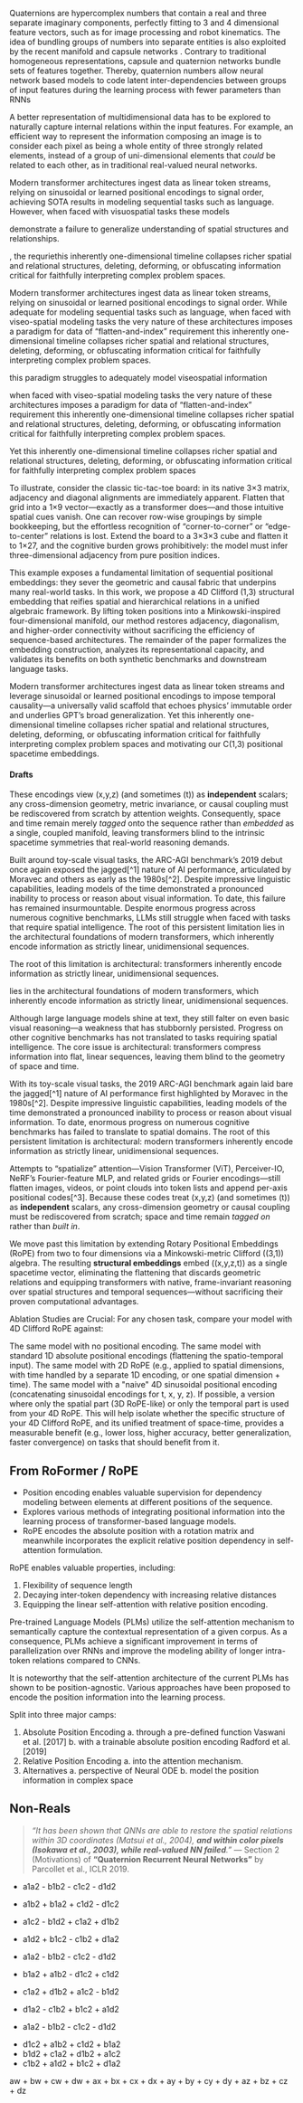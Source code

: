 Quaternions are hypercomplex numbers that contain a real and three
separate imaginary components, perfectly fitting to $`3`$ and $`4`$
dimensional feature vectors, such as for image processing and robot
kinematics. The idea of bundling groups of numbers into separate
entities is also exploited by the recent manifold and capsule networks .
Contrary to traditional homogeneous representations, capsule and
quaternion networks bundle sets of features together. Thereby,
quaternion numbers allow neural network based models to code latent
inter-dependencies between groups of input features during the learning
process with fewer parameters than RNNs


A better representation of multidimensional data has to
be explored to naturally capture internal relations within the input
features. For example, an efficient way to represent the information
composing an image is to consider each pixel as being a whole entity of
three strongly related elements, instead of a group of uni-dimensional
elements that *could* be related to each other, as in traditional
real-valued neural networks.


Modern transformer architectures ingest data as linear token streams, relying on sinusoidal or learned positional encodings to signal order, achieving SOTA results in modeling sequential tasks such as language. However, when faced with visuospatial tasks these models 


demonstrate a failure to generalize understanding of spatial structures and relationships.


, the requriethis inherently one-dimensional timeline collapses richer spatial and relational structures, deleting, deforming, or obfuscating information critical for faithfully interpreting complex problem spaces.



Modern transformer architectures ingest data as linear token streams, relying on sinusoidal or learned positional encodings to signal order. While adequate for modeling sequential tasks such as language, when faced with viseo-spatial modeling tasks the very nature of these architectures imposes a paradigm for data of  “flatten-and-index” requirement this inherently one-dimensional timeline collapses richer spatial and relational structures, deleting, deforming, or obfuscating information critical for faithfully interpreting complex problem spaces.


this paradigm struggles to adequately model viseospatial information 


when faced with viseo-spatial modeling tasks the very nature of these architectures imposes a paradigm for data of  “flatten-and-index” requirement this inherently one-dimensional timeline collapses richer spatial and relational structures, deleting, deforming, or obfuscating information critical for faithfully interpreting complex problem spaces.



Yet this inherently one-dimensional timeline collapses richer spatial and relational structures, deleting, deforming, or obfuscating information critical for faithfully interpreting complex problem spaces


To illustrate, consider the classic tic-tac-toe board: in its native 3×3 matrix, adjacency and diagonal alignments are immediately apparent. Flatten that grid into a 1×9 vector—exactly as a transformer does—and those intuitive spatial cues vanish. One can recover row-wise groupings by simple bookkeeping, but the effortless recognition of “corner-to-corner” or “edge-to-center” relations is lost. Extend the board to a 3×3×3 cube and flatten it to 1×27, and the cognitive burden grows prohibitively: the model must infer three-dimensional adjacency from pure position indices.

This example exposes a fundamental limitation of sequential positional embeddings: they sever the geometric and causal fabric that underpins many real-world tasks. In this work, we propose a 4D Clifford (1,3) structural embedding that reifies spatial and hierarchical relations in a unified algebraic framework. By lifting token positions into a Minkowski-inspired four-dimensional manifold, our method restores adjacency, diagonalism, and higher-order connectivity without sacrificing the efficiency of sequence-based architectures. The remainder of the paper formalizes the embedding construction, analyzes its representational capacity, and validates its benefits on both synthetic benchmarks and downstream language tasks.


Modern transformer architectures ingest data as linear token streams and leverage sinusoidal or learned positional encodings to impose temporal causality—a universally valid scaffold that echoes physics’ immutable order and underlies GPT’s broad generalization. Yet this inherently one-dimensional timeline collapses richer spatial and relational structures, deleting, deforming, or obfuscating information critical for faithfully interpreting complex problem spaces and motivating our C(1,3) positional spacetime embeddings.


#### Drafts

These encodings view \(x,y,z\) (and sometimes \(t\)) as **independent** scalars; any cross-dimension geometry, metric invariance, or causal coupling must be rediscovered from scratch by attention weights. Consequently, space and time remain merely *tagged* onto the sequence rather than *embedded* as a single, coupled manifold, leaving transformers blind to the intrinsic spacetime symmetries that real-world reasoning demands.


Built around toy-scale visual tasks, the ARC-AGI benchmark’s 2019 debut once again exposed the jagged[^1] nature of AI performance, articulated by Moravec and others as early as the 1980s[^2]. Despite impressive linguistic capabilities, leading models of the time demonstrated a pronounced inability to process or reason about visual information. To date, this failure has remained insurmountable. Despite enormous progress across numerous cognitive benchmarks, LLMs still struggle when faced with tasks that require spatial intelligence. The root of this persistent limitation lies in the architectural foundations of modern transformers, which inherently encode information as strictly linear, unidimensional sequences. 

The root of this limitation is architectural: transformers inherently encode information as strictly linear, unidimensional sequences.

lies in the architectural foundations of modern transformers, which inherently encode information as strictly linear, unidimensional sequences.

Although large language models shine at text, they still falter on even basic visual reasoning—a weakness that has stubbornly persisted. Progress on other cognitive benchmarks has not translated to tasks requiring spatial intelligence. The core issue is architectural: transformers compress information into flat, linear sequences, leaving them blind to the geometry of space and time.


With its toy-scale visual tasks, the 2019 ARC-AGI benchmark again laid bare the jagged[^1] nature of AI performance first highlighted by Moravec in the 1980s[^2]. Despite impressive linguistic capabilities, leading models of the time demonstrated a pronounced inability to process or reason about visual information. To date, enormous progress on numerous cognitive benchmarks has failed to translate to spatial domains. The root of this persistent limitation is architectural: modern transformers inherently encode information as strictly linear, unidimensional sequences.

Attempts to “spatialize” attention—Vision Transformer (ViT), Perceiver-IO, NeRF’s Fourier-feature MLP, and related grids or Fourier encodings—still flatten images, videos, or point clouds into token lists and append per-axis positional codes[^3]. Because these codes treat \(x,y,z\) (and sometimes \(t\)) as **independent** scalars, any cross-dimension geometry or causal coupling must be rediscovered from scratch; space and time remain *tagged on* rather than *built in*.

We move past this limitation by extending Rotary Positional Embeddings (RoPE) from two to four dimensions via a Minkowski-metric Clifford \((3,1)\) algebra. The resulting **structural embeddings** embed \((x,y,z,t)\) as a single spacetime vector, eliminating the flattening that discards geometric relations and equipping transformers with native, frame-invariant reasoning over spatial structures and temporal sequences—without sacrificing their proven computational advantages.


Ablation Studies are Crucial: For any chosen task, compare your model with 4D Clifford RoPE against:

The same model with no positional encoding.
The same model with standard 1D absolute positional encodings (flattening the spatio-temporal input).
The same model with 2D RoPE (e.g., applied to spatial dimensions, with time handled by a separate 1D encoding, or one spatial dimension + time).
The same model with a "naive" 4D sinusoidal positional encoding (concatenating sinusoidal encodings for t, x, y, z).
If possible, a version where only the spatial part (3D RoPE-like) or only the temporal part is used from your 4D RoPE. This will help isolate whether the specific structure of your 4D Clifford RoPE, and its unified treatment of space-time, provides a measurable benefit (e.g., lower loss, higher accuracy, better generalization, faster convergence) on tasks that should benefit from it.


## From RoFormer / RoPE

- Position encoding enables valuable supervision for dependency modeling between elements at different positions of the sequence.
- Explores various methods of integrating positional information into the learning process of transformer-based language models.
- RoPE encodes the absolute position with a rotation matrix and meanwhile incorporates the explicit relative position dependency in self-attention formulation.

RoPE enables valuable properties, including:

1. Flexibility of sequence length
2. Decaying inter-token dependency with increasing relative distances
3. Equipping the linear self-attention with relative position encoding.

Pre-trained Language Models (PLMs) utilize the self-attention mechanism to semantically capture the contextual representation of a given corpus. As a consequence, PLMs achieve a significant improvement in terms of parallelization over RNNs and improve the modeling ability of longer intra-token relations compared to CNNs.

It is noteworthy that the self-attention architecture of the current PLMs has shown to be position-agnostic. Various approaches have been proposed to encode the position information into the learning process.

Split into three major camps:

1. Absolute Position Encoding
     a. through a pre-defined function Vaswani et al. [2017]
     b. with a trainable absolute position encoding Radford et al. [2019]
2. Relative Position Encoding
     a. into the attention mechanism.
3. Alternatives
     a. perspective of Neural ODE
     b. model the position information in complex space


## Non-Reals

> *“It has been shown that QNNs are able to restore the spatial relations within 3D coordinates (Matsui et al., 2004), **and within color pixels (Isokawa et al., 2003), while real-valued NN failed**.”* — Section 2 (Motivations) of **“Quaternion Recurrent Neural Networks”** by Parcollet et al., ICLR 2019. 






+ a1a2 - b1b2 - c1c2 - d1d2
+ a1b2 + b1a2 + c1d2 - d1c2
+ a1c2 - b1d2 + c1a2 + d1b2
+ a1d2 + b1c2 - c1b2 + d1a2



+ a1a2 - b1b2 - c1c2 - d1d2
+ b1a2 + a1b2 - d1c2 + c1d2 
+ c1a2 + d1b2 + a1c2 - b1d2 
+ d1a2 - c1b2 + b1c2 + a1d2



+ a1a2 - b1b2 - c1c2 - d1d2


- d1c2 + a1b2 + c1d2 + b1a2
- b1d2 + c1a2 + d1b2 + a1c2
- c1b2 + a1d2 + b1c2 + d1a2


aw + bw + cw + dw + ax + bx + cx + dx + ay + by + cy + dy + az + bz + cz + dz
